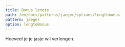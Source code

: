 ```yaml
---
title: Bonus lengte
path: /en/docs/patterns/jaeger/options/lengthbonus
pattern: jaeger
option: lengteBonus
---
```


Hoeveel je je jasje wil verlengen.